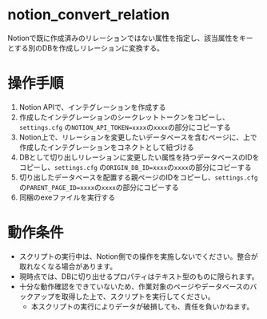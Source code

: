 # notion_convert_relation
Notionで既に作成済みのリレーションではない属性を指定し、該当属性をキーとする別のDBを作成しリレーションに変換する。

# 操作手順
1. Notion APIで、インテグレーションを作成する
1. 作成したインテグレーションのシークレットトークンをコピーし、 `settings.cfg` の`NOTION_API_TOKEN=xxxx`の`xxxx`の部分にコピーする
1. Notion上で、リレーションを変更したいデータベースを含むページに、上で作成したインテグレーションをコネクトとして紐づける
1. DBとして切り出しリレーションに変更したい属性を持つデータベースのIDをコピーし、`settings.cfg` の`ORIGIN_DB_ID=xxxx`の`xxxx`の部分にコピーする
1. 切り出したデータベースを配置する親ページのIDをコピーし、`settings.cfg` の`PARENT_PAGE_ID=xxxx`の`xxxx`の部分にコピーする
1. 同梱のexeファイルを実行する

# 動作条件
* スクリプトの実行中は、Notion側での操作を実施しないでください。整合が取れなくなる場合があります。
* 現時点では、DBに切り出せるプロパティはテキスト型のものに限られます。
* 十分な動作確認をできていないため、作業対象のページやデータベースのバックアップを取得した上で、スクリプトを実行してください。
    * 本スクリプトの実行によりデータが破損しても、責任を負いかねます。